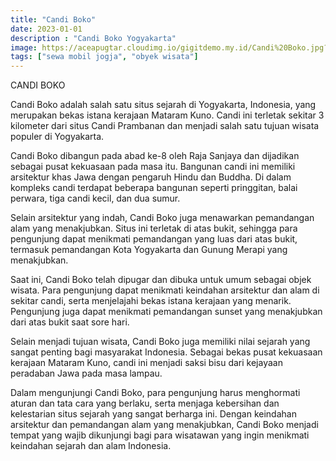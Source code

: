 ```yaml
---
title: "Candi Boko"
date: 2023-01-01
description : "Candi Boko Yogyakarta"
image: https://aceapugtar.cloudimg.io/gigitdemo.my.id/Candi%20Boko.jpg?h=300&radius=25&force_format=png&
tags: ["sewa mobil jogja", "obyek wisata"]
---
```


CANDI BOKO

Candi Boko adalah salah satu situs sejarah di Yogyakarta, Indonesia, yang merupakan bekas istana kerajaan Mataram Kuno. Candi ini terletak sekitar 3 kilometer dari situs Candi Prambanan dan menjadi salah satu tujuan wisata populer di Yogyakarta.

Candi Boko dibangun pada abad ke-8 oleh Raja Sanjaya dan dijadikan sebagai pusat kekuasaan pada masa itu. Bangunan candi ini memiliki arsitektur khas Jawa dengan pengaruh Hindu dan Buddha. Di dalam kompleks candi terdapat beberapa bangunan seperti pringgitan, balai perwara, tiga candi kecil, dan dua sumur.

Selain arsitektur yang indah, Candi Boko juga menawarkan pemandangan alam yang menakjubkan. Situs ini terletak di atas bukit, sehingga para pengunjung dapat menikmati pemandangan yang luas dari atas bukit, termasuk pemandangan Kota Yogyakarta dan Gunung Merapi yang menakjubkan.

Saat ini, Candi Boko telah dipugar dan dibuka untuk umum sebagai objek wisata. Para pengunjung dapat menikmati keindahan arsitektur dan alam di sekitar candi, serta menjelajahi bekas istana kerajaan yang menarik. Pengunjung juga dapat menikmati pemandangan sunset yang menakjubkan dari atas bukit saat sore hari.

Selain menjadi tujuan wisata, Candi Boko juga memiliki nilai sejarah yang sangat penting bagi masyarakat Indonesia. Sebagai bekas pusat kekuasaan kerajaan Mataram Kuno, candi ini menjadi saksi bisu dari kejayaan peradaban Jawa pada masa lampau.

Dalam mengunjungi Candi Boko, para pengunjung harus menghormati aturan dan tata cara yang berlaku, serta menjaga kebersihan dan kelestarian situs sejarah yang sangat berharga ini. Dengan keindahan arsitektur dan pemandangan alam yang menakjubkan, Candi Boko menjadi tempat yang wajib dikunjungi bagi para wisatawan yang ingin menikmati keindahan sejarah dan alam Indonesia.
